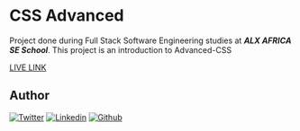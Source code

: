 # CSS Advanced

Project done during Full Stack Software Engineering studies at ***ALX AFRICA SE School***. This project is an introduction to Advanced-CSS

[LIVE LINK](https://Techium.succynice.repl.co)

## Author

<!-- twitter -->
[![Twitter](https://img.shields.io/twitter/follow/succynice?style=social)](https://twitter.com/succynice) <!-- linkedin --> [![Linkedin](https://img.shields.io/badge/LinkedIn-+26K-blue?style=social&logo=linkedin)](https://www.linkedin.com/in/succynice/) <!-- github --> [![Github](https://img.shields.io/github/followers/succynice?style=social)](https://github.com/succynice/)